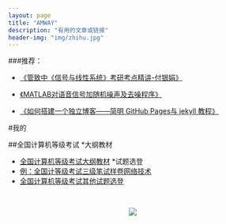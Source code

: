 ```yaml
---
layout: page
title: "AMWAY"
description: "有用的文章或链接"
header-img: "img/zhihu.jpg"
---
```




###推荐：

- [《管致中《信号与线性系统》考研考点精讲-付银娟》](http://www.bilibili.com/video/av8002313/)

- [《MATLAB对语音信号加随机噪声及去噪程序》](http://blog.sina.com.cn/s/blog_6cde146e0100o0rm.html)

- [《如何搭建一个独立博客——简明 GitHub Pages与 jekyll 教程》](http://www.cnfeat.com/blog/2014/05/10/how-to-build-a-blog/)

#我的

##全国计算机等级考试
  *大纲教材
- [全国计算机等级考试大纲教材](http://ncre.neea.edu.cn/html1/category/1507/899-1.htm)
*试题选登
- [例：全国计等级考试三级笔试样卷网络技术](https://raw.githubusercontent.com/diaryyaming/diaryyaming.github.io/master/myfiles/全国计算机等级考试三级笔试样卷网络技术.docx)
- [全国计算机等级考试其他试题选登](http://ncre.neea.edu.cn/html1/category/1507/848-1.htm)





<center>
    <p><img src="http://wx2.sinaimg.cn/mw690/005PA203gy1fhl2jbw0b0j30k20k20vs.jpg" align="center"></p>
</center>



